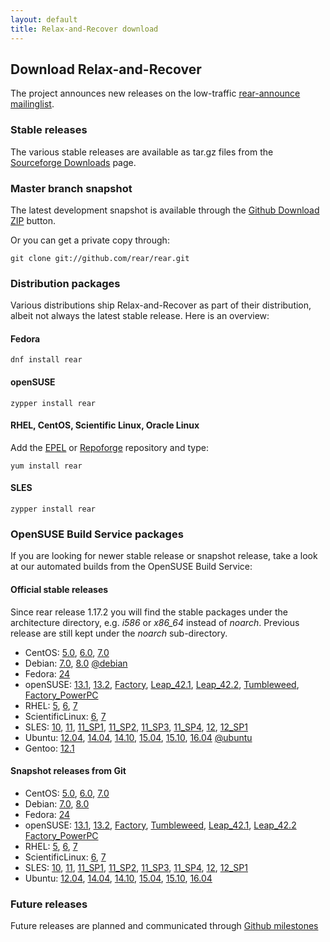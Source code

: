 ```yaml
---
layout: default
title: Relax-and-Recover download
---
```


## Download Relax-and-Recover
The project announces new releases on the low-traffic [rear-announce mailinglist](http://lists.relax-and-recover.org/mailman/listinfo/rear-announce).


### Stable releases
The various stable releases are available as tar.gz files from the
[Sourceforge Downloads](https://sourceforge.net/projects/rear/files/rear/) page.


### Master branch snapshot
The latest development snapshot is available through the
[Github Download ZIP](https://github.com/rear/rear/archive/master.zip) button.

Or you can get a private copy through:

    git clone git://github.com/rear/rear.git


### Distribution packages
Various distributions ship Relax-and-Recover as part of their distribution,
albeit not always the latest stable release. Here is an overview:

#### Fedora

    dnf install rear

#### openSUSE

    zypper install rear

#### RHEL, CentOS, Scientific Linux, Oracle Linux
Add the [EPEL](http://apps.fedoraproject.org/packages/rear) or
[Repoforge](http://pkgs.repoforge.org/rear/) repository and type:

    yum install rear

#### SLES

    zypper install rear


### OpenSUSE Build Service packages
If you are looking for newer stable release or snapshot release, take a look at
our automated builds from the OpenSUSE Build Service:

#### Official stable releases
Since rear release 1.17.2 you will find the stable packages under the architecture directory, e.g. *i586* or *x86_64* instead of *noarch*. Previous release are still kept under the *noarch* sub-directory.

 * CentOS:
    [5.0](http://download.opensuse.org/repositories/Archiving:/Backup:/Rear/CentOS_CentOS-5/),
    [6.0](http://download.opensuse.org/repositories/Archiving:/Backup:/Rear/CentOS_CentOS-6/),
    [7.0](http://download.opensuse.org/repositories/Archiving:/Backup:/Rear/CentOS_7/)
 * Debian:
    [7.0](http://download.opensuse.org/repositories/Archiving:/Backup:/Rear/Debian_7.0/),
    [8.0](http://download.opensuse.org/repositories/Archiving:/Backup:/Rear/Debian_8.0/)
    [@debian](https://tracker.debian.org/pkg/rear)
 * Fedora:
    [24](http://download.opensuse.org/repositories/Archiving:/Backup:/Rear/Fedora_24/)
 * openSUSE:
    [13.1](http://download.opensuse.org/repositories/Archiving:/Backup:/Rear/openSUSE_13.1/),
    [13.2](http://download.opensuse.org/repositories/Archiving:/Backup:/Rear/openSUSE_13.2/),
    [Factory](http://download.opensuse.org/repositories/Archiving:/Backup:/Rear/openSUSE_Factory/),
    [Leap_42.1](http://download.opensuse.org/repositories/Archiving:/Backup:/Rear/openSUSE_Leap_42.1/),
    [Leap_42.2](http://download.opensuse.org/repositories/Archiving:/Backup:/Rear/openSUSE_Leap_42.2/),
    [Tumbleweed](http://download.opensuse.org/repositories/Archiving:/Backup:/Rear/openSUSE_Tumbleweed/),
    [Factory_PowerPC](http://download.opensuse.org/repositories/Archiving:/Backup:/Rear:/Snapshot/openSUSE_Factory_PowerPC/)
 * RHEL:
    [5](http://download.opensuse.org/repositories/Archiving:/Backup:/Rear/RedHat_RHEL-5/),
    [6](http://download.opensuse.org/repositories/Archiving:/Backup:/Rear/RedHat_RHEL-6/),
    [7](http://download.opensuse.org/repositories/Archiving:/Backup:/Rear/RHEL_7/)
 * ScientificLinux:
    [6](http://download.opensuse.org/repositories/Archiving:/Backup:/Rear/ScientificLinux_6/),
    [7](http://download.opensuse.org/repositories/Archiving:/Backup:/Rear/ScientificLinux_7/)
 * SLES:
    [10](http://download.opensuse.org/repositories/Archiving:/Backup:/Rear/SLE_10_SDK/),
    [11](http://download.opensuse.org/repositories/Archiving:/Backup:/Rear/SLE_11/),
    [11_SP1](http://download.opensuse.org/repositories/Archiving:/Backup:/Rear/SLE_11_SP1/),
    [11_SP2](http://download.opensuse.org/repositories/Archiving:/Backup:/Rear/SLE_11_SP2/),
    [11_SP3](http://download.opensuse.org/repositories/Archiving:/Backup:/Rear/SLE_11_SP3/),
    [11_SP4](http://download.opensuse.org/repositories/Archiving:/Backup:/Rear/SLE_11_SP4/),
    [12](http://download.opensuse.org/repositories/Archiving:/Backup:/Rear/SLE_12/),
    [12_SP1](http://download.opensuse.org/repositories/Archiving:/Backup:/Rear/SLE_12_SP1/)
 * Ubuntu:
    [12.04](http://download.opensuse.org/repositories/Archiving:/Backup:/Rear/xUbuntu_12.04/),
    [14.04](http://download.opensuse.org/repositories/Archiving:/Backup:/Rear/xUbuntu_14.04/),
    [14.10](http://download.opensuse.org/repositories/Archiving:/Backup:/Rear/xUbuntu_14.10/),
    [15.04](http://download.opensuse.org/repositories/Archiving:/Backup:/Rear/xUbuntu_15.04/),
    [15.10](http://download.opensuse.org/repositories/Archiving:/Backup:/Rear/xUbuntu_15.10/),
    [16.04](http://download.opensuse.org/repositories/Archiving:/Backup:/Rear/xUbuntu_16.04/)
    [@ubuntu](https://launchpad.net/ubuntu/+source/rear)
 * Gentoo:
    [12.1](https://packages.gentoo.org/package/app-backup/rear)

#### Snapshot releases from Git

 * CentOS:
    [5.0](http://download.opensuse.org/repositories/Archiving:/Backup:/Rear:/Snapshot/CentOS_CentOS-5/),
    [6.0](http://download.opensuse.org/repositories/Archiving:/Backup:/Rear:/Snapshot/CentOS_CentOS-6/),
    [7.0](http://download.opensuse.org/repositories/Archiving:/Backup:/Rear:/Snapshot/CentOS_7/)
 * Debian:
    [7.0](http://download.opensuse.org/repositories/Archiving:/Backup:/Rear:/Snapshot/Debian_7.0/amd64/),
    [8.0](http://download.opensuse.org/repositories/Archiving:/Backup:/Rear:/Snapshot/Debian_8.0/amd64/)
 * Fedora:
    [24](http://download.opensuse.org/repositories/Archiving:/Backup:/Rear:/Snapshot/Fedora_24/)
 * openSUSE:
    [13.1](http://download.opensuse.org/repositories/Archiving:/Backup:/Rear:/Snapshot/openSUSE_13.1/),
    [13.2](http://download.opensuse.org/repositories/Archiving:/Backup:/Rear:/Snapshot/openSUSE_13.2/),
    [Factory](http://download.opensuse.org/repositories/Archiving:/Backup:/Rear:/Snapshot/openSUSE_Factory/),
    [Tumbleweed](http://download.opensuse.org/repositories/Archiving:/Backup:/Rear:/Snapshot/openSUSE_Tumbleweed/),
    [Leap_42.1](http://download.opensuse.org/repositories/Archiving:/Backup:/Rear:/Snapshot/openSUSE_Leap_42.1/),
    [Leap_42.2](http://download.opensuse.org/repositories/Archiving:/Backup:/Rear:/Snapshot/openSUSE_Leap_42.2/)
    [Factory_PowerPC](http://download.opensuse.org/repositories/Archiving:/Backup:/Rear:/Snapshot/openSUSE_Factory_PowerPC/)
 * RHEL:
    [5](http://download.opensuse.org/repositories/Archiving:/Backup:/Rear:/Snapshot/RedHat_RHEL-5/),
    [6](http://download.opensuse.org/repositories/Archiving:/Backup:/Rear:/Snapshot/RedHat_RHEL-6/),
    [7](http://download.opensuse.org/repositories/Archiving:/Backup:/Rear:/Snapshot/RHEL_7/)
 * ScientificLinux:
    [6](http://download.opensuse.org/repositories/Archiving:/Backup:/Rear:/Snapshot/ScientificLinux_6/),
    [7](http://download.opensuse.org/repositories/Archiving:/Backup:/Rear:/Snapshot/ScientificLinux_7/)
 * SLES:
    [10](http://download.opensuse.org/repositories/Archiving:/Backup:/Rear:/Snapshot/SLE_10_SDK/),
    [11](http://download.opensuse.org/repositories/Archiving:/Backup:/Rear:/Snapshot/SLE_11/),
    [11_SP1](http://download.opensuse.org/repositories/Archiving:/Backup:/Rear:/Snapshot/SLE_11_SP1/),
    [11_SP2](http://download.opensuse.org/repositories/Archiving:/Backup:/Rear:/Snapshot/SLE_11_SP2/),
    [11_SP3](http://download.opensuse.org/repositories/Archiving:/Backup:/Rear:/Snapshot/SLE_11_SP3/),
    [11_SP4](http://download.opensuse.org/repositories/Archiving:/Backup:/Rear:/Snapshot/SLE_11_SP4/),
    [12](http://download.opensuse.org/repositories/Archiving:/Backup:/Rear:/Snapshot/SLE_12/),
    [12_SP1](http://download.opensuse.org/repositories/Archiving:/Backup:/Rear:/Snapshot/SLE_12_SP1/)
 * Ubuntu:
    [12.04](http://download.opensuse.org/repositories/Archiving:/Backup:/Rear:/Snapshot/xUbuntu_12.04/amd64/),
    [14.04](http://download.opensuse.org/repositories/Archiving:/Backup:/Rear:/Snapshot/xUbuntu_14.04/amd64/),
    [14.10](http://download.opensuse.org/repositories/Archiving:/Backup:/Rear:/Snapshot/xUbuntu_14.10/amd64/),
    [15.04](http://download.opensuse.org/repositories/Archiving:/Backup:/Rear:/Snapshot/xUbuntu_15.04/amd64/),
    [15.10](http://download.opensuse.org/repositories/Archiving:/Backup:/Rear:/Snapshot/xUbuntu_15.10/amd64/),
    [16.04](http://download.opensuse.org/repositories/Archiving:/Backup:/Rear:/Snapshot/xUbuntu_16.04/amd64/)


### Future releases
Future releases are planned and communicated through [Github milestones](https://github.com/rear/rear/milestones)
